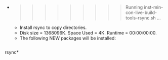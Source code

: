 * >>>>>>>>> Running inst-min-con-live-build-tools-rsync.sh ...
  * Install rsync to copy directories.
  * Disk size = 1368096K. Space Used = 4K. Runtime = 00:00:00:00.
  * The following NEW packages will be installed:
  ```bash
rsync*
  ```

